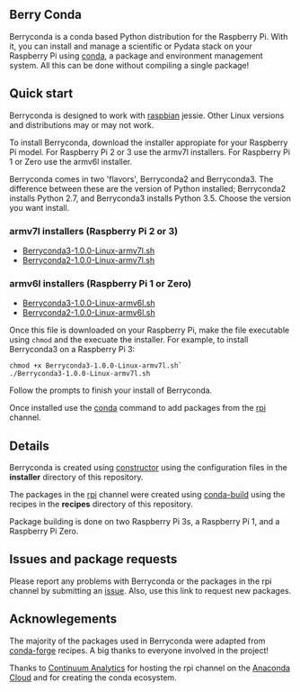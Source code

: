 ## Berry Conda

Berryconda is a conda based Python distribution for the Raspberry Pi.  With it,
you can install and manage a scientific or Pydata stack on your Raspberry Pi using
[conda](http://conda.pydata.org/docs/), a package and environment management system.
All this can be done without compiling a single package!

## Quick start

Berryconda is designed to work with [raspbian](https://www.raspbian.org/)
jessie.  Other Linux versions and distributions may or may not work.

To install Berryconda, download the installer appropiate for your Raspberry Pi
model.  For Raspberry Pi 2 or 3 use the armv7l installers.  For Raspberry
Pi 1 or Zero use the armv6l installer.  

Berryconda comes in two 'flavors', Berryconda2 and Berryconda3.  The difference
between these are the version of Python installed; Berryconda2 installs
Python 2.7, and Berryconda3 installs Python 3.5. Choose the version you want install. 

### armv7l installers (Raspberry Pi 2 or 3)

* [Berryconda3-1.0.0-Linux-armv7l.sh](https://github.com/jjhelmus/berryconda/releases/download/v1.0.0/Berryconda3-1.0.0-Linux-armv7l.sh)
* [Berryconda2-1.0.0-Linux-armv7l.sh](https://github.com/jjhelmus/berryconda/releases/download/v1.0.0/Berryconda2-1.0.0-Linux-armv7l.sh)

### armv6l installers (Raspberry Pi 1 or Zero)

* [Berryconda3-1.0.0-Linux-armv6l.sh](https://github.com/jjhelmus/berryconda/releases/download/v1.0.0/Berryconda3-1.0.0-Linux-armv6l.sh)
* [Berryconda2-1.0.0-Linux-armv6l.sh](https://github.com/jjhelmus/berryconda/releases/download/v1.0.0/Berryconda2-1.0.0-Linux-armv6l.sh)

Once this file is downloaded on your Raspberry Pi, make the file executable
using `chmod` and the execuate the installer.  For example, to install
Berryconda3 on a Raspberry Pi 3:

```
chmod +x Berryconda3-1.0.0-Linux-armv7l.sh`
./Berryconda3-1.0.0-Linux-armv7l.sh
```

Follow the prompts to finish your install of Berryconda.

Once installed use the [conda](http://conda.pydata.org/docs/) command to
add packages from the [rpi](https://anaconda.org/rpi/) channel.

## Details

Berryconda is created using [constructor](https://github.com/conda/constructor)
using the configuration files in the **installer** directory of this
repository.

The packages in the [rpi](https://anaconda.org/rpi/) channel were created
using [conda-build](http://conda.pydata.org/docs/building/recipe.html)
using the recipes in the **recipes** directory of this repository.

Package building is done on two Raspberry Pi 3s, a Raspberry Pi 1, and a
Raspberry Pi Zero.

## Issues and package requests

Please report any problems with Berryconda or the packages in the rpi channel
by submitting an [issue](https://github.com/jjhelmus/berryconda/issues).
Also, use this link to request new packages.

## Acknowlegements

The majority of the packages used in Berryconda were adapted from
[conda-forge](http://conda-forge.github.io/) recipes. A big thanks to
everyone involved in the project!

Thanks to [Continuum Analytics](https://www.continuum.io/) for hosting the rpi
channel on the [Anaconda Cloud](https://anaconda.org) and for creating the
conda ecosystem.
